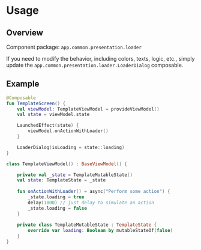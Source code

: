 # Usage

## Overview

Component package: `app.common.presentation.loader`

If you need to modify the behavior, including colors, texts, logic, etc., simply update the `app.common.presentation.loader.LoaderDialog` composable.

## Example

```kotlin
@Composable
fun TemplateScreen() {
    val viewModel: TemplateViewModel = provideViewModel()
    val state = viewModel.state

    LaunchedEffect(state) {
        viewModel.onActionWithLoader()
    }

    LoaderDialog(isLoading = state::loading)
}

class TemplateViewModel() : BaseViewModel() {

    private val _state = TemplateMutableState()
    val state: TemplateState = _state
    
    fun onActionWithLoader() = async("Perform some action") {
        _state.loading = true
        delay(1000) // just delay to simulate an action
        _state.loading = false
    }
    
    private class TemplateMutableState : TemplateState {
        override var loading: Boolean by mutableStateOf(false)
    }
}
```
